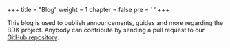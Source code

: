 +++
title = "Blog"
weight = 1
chapter = false
pre = '<i class="fas fa-newspaper"></i> '
+++

This blog is used to publish announcements, guides and more regarding the BDK project.
Anybody can contribute by sending a pull request to our [GitHub repository](https://github.com/bitcoindevkit/bitcoindevkit.org).
